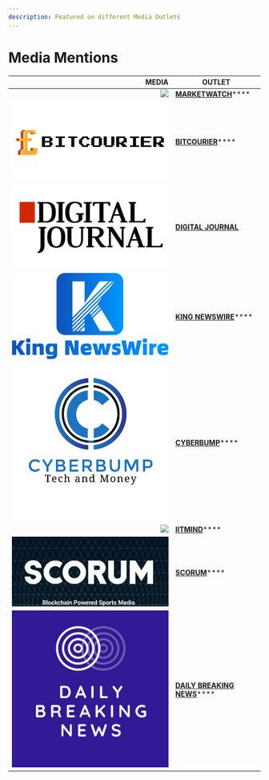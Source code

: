 ```yaml
---
description: Featured on different Media Outlets
---
```


# Media Mentions

|                                                                                      MEDIA | OUTLET                                                                                                                                                      |
| -----------------------------------------------------------------------------------------: | ----------------------------------------------------------------------------------------------------------------------------------------------------------- |
| ![](../../.gitbook/assets/55-558603\_home-personal-finance-could-hackers-be-spying-on.png) | [**MARKETWATCH**](https://www.marketwatch.com/press-release/pankuku-finally-launches-its-e-commerce-platform-kuku-shop-2022-06-04?mod=search\_headline)**** |
|                             ![](<../../.gitbook/assets/bitcourier-transparent2-1 (1).png>) | [**BITCOURIER**](https://bitcourier.co.uk/news/pankuku-interview)****                                                                                       |
|                                         ![](../../.gitbook/assets/Digital-Journal-NEW.jpg) | ****[**DIGITAL JOURNAL**](https://www.digitaljournal.com/pr/kuku-shop-app-now-available-on-google-play-store)****                                           |
|                       ![](<../../.gitbook/assets/King-News-Wire-logo-final-1 (1) (1).png>) | [**KING NEWSWIRE**](https://kingnewswire.com/kuku-shop-app-now-available-on-google-play-store/)****                                                         |
| <img src="../../.gitbook/assets/1_jr1992HCG4N1v65QSke10g.png" alt="" data-size="original"> | [**CYBERBUMP**](https://cyberbump.net/pankuku-token-on-binance-smart-chain-has-utility-for-days-and-stable-farms-with-a-dope-webshop/)****                  |
|                                       ![](../../.gitbook/assets/IMG\_20220306\_131432.png) | [**IITMIND**](https://www.iitmind.com/2022/04/pankuku-hyper-deflationary-rewards-token-based-on-bsc.html)****                                               |
|                                                  ![](../../.gitbook/assets/Scorum-ICO.png) | [**SCORUM**](https://scorum.com/en-us/other/@cryptoland/what-does-mission-and-vision-of-pankuku-project)****                                                |
|                                                     ![](../../.gitbook/assets/unnamed.jpg) | [**DAILY BREAKING NEWS**](https://dailybreakingsnews.com/pankuku-finally-launches-its-e-commerce-platform-kuku-shop/)****                                   |
